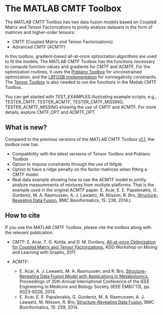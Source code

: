 # The MATLAB CMTF Toolbox 

The MATLAB CMTF Toolbox has two data fusion models based on Coupled Matrix and Tensor Factorizations to jointly analyze datasets in the form of matrices and higher-order tensors:
- CMTF (Coupled Matrix and Tensor Factorizations)
- Advanced CMTF (ACMTF)

In this toolbox, gradient-based all-at-once optimization algorithms are used to fit the models. The MATLAB CMTF Toolbox has the functions necessary to compute function values and gradients for CMTF 
and ACMTF. For the optimization routines, it uses the [Poblano Toolbox](https://github.com/sandialabs/poblano_toolbox) for unconstrained optimization, and the [LBFGSB implementation]( https://github.com/stephenbeckr/L-BFGS-B-C) 
for nonnegativity constraints. The [Tensor Toolbox](https://gitlab.com/tensors/tensor_toolbox) is also needed to run the functions in the Matlab CMTF Toolbox. 

You can get started with TEST_EXAMPLES illustrating example scripts, e.g., TESTER_CMTF, TESTER_ACMTF, TESTER_CMTF_MISSING, TESTER_ACMTF_MISSING showing the use 
of CMTF and ACMTF. For more details, explore CMTF_OPT and ACMTF_OPT. 

## What is new?
Compared to the previous versions of the MATLAB CMTF Toolbox [v1.1](http://www.models.life.ku.dk/joda/CMTF_Toolbox), the toolbox now has 
- Compatibility with the latest versions of Tensor Toolbox and Poblano Toolbox 
- Option to impose constraints through the use of lbfgsb
- Option to have a ridge penalty on the factor matrices when fitting a CMTF model 
- Real data example showing how to use the ACMTF model to jointly analyze measurements of mixtures from multiple platforms. That is the example used in the original ACMTF paper:
  E. Acar, E. E. Papalexakis, G. Gurdeniz,  M. A. Rasmussen,  A. J. Lawaetz, M. Nilsson,  R. Bro, [Structure-Revealing Data Fusion](https://bmcbioinformatics.biomedcentral.com/articles/10.1186/1471-2105-15-239), BMC Bioinformatics, 15: 239, 2014.)


## How to cite
If you use the MATLAB CMTF Toolbox, please cite the toolbox along with the relevant publication:

- CMTF: E. Acar, T. G. Kolda, and D. M. Dunlavy, [All-at-once Optimization for Coupled Matrix and Tensor Factorizations](https://arxiv.org/abs/1105.3422), KDD Workshop on Mining and Learning with Graphs, 2011 

- ACMTF:
  - E. Acar, A. J. Lawaetz, M. A. Rasmussen, and R. Bro, [Structure-Revealing Data Fusion Model with Applications in Metabolomics](https://ieeexplore.ieee.org/document/6610925), Proceedings of 35th Annual International Conference of the IEEE Engineering in Medicine and Biology Society (IEEE EMBC'13), pp. 6023-6026, 2013. 
  - E. Acar, E. E. Papalexakis, G. Gurdeniz,  M. A. Rasmussen,  A. J. Lawaetz, M. Nilsson,  R. Bro, [Structure-Revealing Data Fusion](https://bmcbioinformatics.biomedcentral.com/articles/10.1186/1471-2105-15-239), BMC Bioinformatics, 15: 239, 2014.
